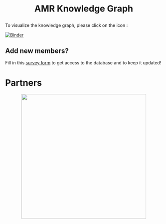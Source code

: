 # <p align="center"> **AMR Knowledge Graph** </p>

To visualize the knowledge graph, please click on the icon : 

[![Binder](https://mybinder.org/badge_logo.svg)](https://binder.bioimagearchive.org/v2/gh/ITeMP-temp/AMR-KG/main?urlpath=desktop)


## Add new members?

Fill in this [survey form](https://forms.gle/nvv7GGBWE7uineg47) to get access to the database and to keep it updated!


# Partners
<p align="center">
    <img src="https://www.imi.europa.eu/sites/default/files/styles/facebook/public/projects/logos/IMI%20AMR%20Accelerator_logo.jpg?itok=ghj1Z1T0" width="400">
</p>